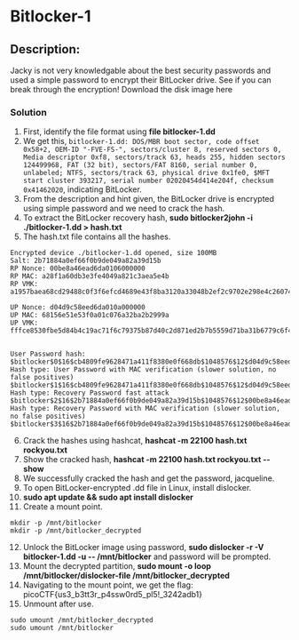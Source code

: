 # Bitlocker-1
## Description:
Jacky is not very knowledgable about the best security passwords and used a simple password to encrypt their BitLocker drive. See if you can break through the encryption!
Download the disk image here

### Solution
1. First, identify the file format using **file bitlocker-1.dd**
2. We get this, `bitlocker-1.dd: DOS/MBR boot sector, code offset 0x58+2, OEM-ID "-FVE-FS-", sectors/cluster 8, reserved sectors 0, Media descriptor 0xf8, sectors/track 63, heads 255, hidden sectors 124499968, FAT (32 bit), sectors/FAT 8160, serial number 0, unlabeled; NTFS, sectors/track 63, physical drive 0x1fe0, $MFT start cluster 393217, serial number 02020454d414e204f, checksum 0x41462020`, indicating BitLocker.
3. From the description and hint given, the BitLocker drive is encrypted using simple password and we need to crack the hash.
4. To extract the BitLocker recovery hash, **sudo bitlocker2john -i ./bitlocker-1.dd > hash.txt**
5. The hash.txt file contains all the hashes.
```
Encrypted device ./bitlocker-1.dd opened, size 100MB
Salt: 2b71884a0ef66f0b9de049a82a39d15b
RP Nonce: 00be8a46ead6da0106000000
RP MAC: a28f1a60db3e3fe4049a821c3aea5e4b
RP VMK: a1957baea68cd29488c0f3f6efcd4689e43f8ba3120a33048b2ef2c9702e298e4c260743126ec8bd29bc6d58

UP Nonce: d04d9c58eed6da010a000000
UP MAC: 68156e51e53f0a01c076a32ba2b2999a
UP VMK: fffce8530fbe5d84b4c19ac71f6c79375b87d40c2d871ed2b7b5559d71ba31b6779c6f41412fd6869442d66d


User Password hash:
$bitlocker$0$16$cb4809fe9628471a411f8380e0f668db$1048576$12$d04d9c58eed6da010a000000$60$68156e51e53f0a01c076a32ba2b2999afffce8530fbe5d84b4c19ac71f6c79375b87d40c2d871ed2b7b5559d71ba31b6779c6f41412fd6869442d66d
Hash type: User Password with MAC verification (slower solution, no false positives)
$bitlocker$1$16$cb4809fe9628471a411f8380e0f668db$1048576$12$d04d9c58eed6da010a000000$60$68156e51e53f0a01c076a32ba2b2999afffce8530fbe5d84b4c19ac71f6c79375b87d40c2d871ed2b7b5559d71ba31b6779c6f41412fd6869442d66d
Hash type: Recovery Password fast attack
$bitlocker$2$16$2b71884a0ef66f0b9de049a82a39d15b$1048576$12$00be8a46ead6da0106000000$60$a28f1a60db3e3fe4049a821c3aea5e4ba1957baea68cd29488c0f3f6efcd4689e43f8ba3120a33048b2ef2c9702e298e4c260743126ec8bd29bc6d58
Hash type: Recovery Password with MAC verification (slower solution, no false positives)
$bitlocker$3$16$2b71884a0ef66f0b9de049a82a39d15b$1048576$12$00be8a46ead6da0106000000$60$a28f1a60db3e3fe4049a821c3aea5e4ba1957baea68cd29488c0f3f6efcd4689e43f8ba3120a33048b2ef2c9702e298e4c260743126ec8bd29bc6d58

```
6. Crack the hashes using hashcat, **hashcat -m 22100 hash.txt rockyou.txt**
7. Show the cracked hash, **hashcat -m 22100 hash.txt rockyou.txt --show**
8. We successfully cracked the hash and get the password, jacqueline.
9. To open BitLocker-encrypted .dd file in Linux, install dislocker.
10. **sudo apt update && sudo apt install dislocker**
11. Create a mount point.
 ```
mkdir -p /mnt/bitlocker
mkdir -p /mnt/bitlocker_decrypted
 ```
12. Unlock the BitLocker image using password, **sudo dislocker -r -V bitlocker-1.dd -u -- /mnt/bitlocker** and password will be prompted.
13. Mount the decrypted partition, **sudo mount -o loop /mnt/bitlocker/dislocker-file /mnt/bitlocker_decrypted**
14. Navigating to the mount point, we get the flag: picoCTF{us3_b3tt3r_p4ssw0rd5_pl5!_3242adb1}
15. Unmount after use.
```
sudo umount /mnt/bitlocker_decrypted
sudo umount /mnt/bitlocker
```


